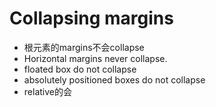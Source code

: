 # Collapsing margins

- 根元素的margins不会collapse 
- Horizontal margins never collapse.
- floated box do not collapse
- absolutely positioned boxes do not collapse
- relative的会